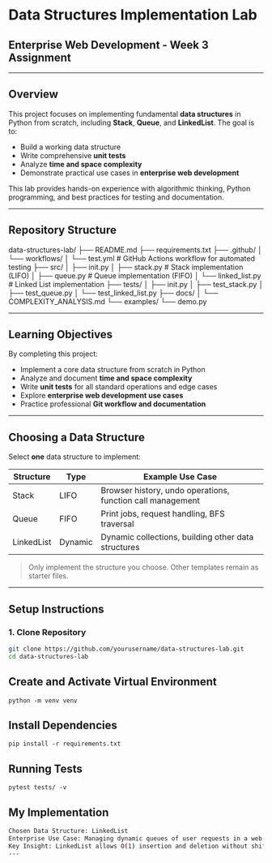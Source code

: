 # Data Structures Implementation Lab
## Enterprise Web Development - Week 3 Assignment

---

## Overview

This project focuses on implementing fundamental **data structures** in Python from scratch, including **Stack**, **Queue**, and **LinkedList**. The goal is to:

- Build a working data structure
- Write comprehensive **unit tests**
- Analyze **time and space complexity**
- Demonstrate practical use cases in **enterprise web development**

This lab provides hands-on experience with algorithmic thinking, Python programming, and best practices for testing and documentation.

---

## Repository Structure

data-structures-lab/
├── README.md
├── requirements.txt
├── .github/
│ └── workflows/
│ └── test.yml # GitHub Actions workflow for automated testing
├── src/
│ ├── init.py
│ ├── stack.py # Stack implementation (LIFO)
│ ├── queue.py # Queue implementation (FIFO)
│ └── linked_list.py # Linked List implementation
├── tests/
│ ├── init.py
│ ├── test_stack.py
│ ├── test_queue.py
│ └── test_linked_list.py
├── docs/
│ └── COMPLEXITY_ANALYSIS.md
└── examples/
  └── demo.py


---

## Learning Objectives

By completing this project:

- Implement a core data structure from scratch in Python
- Analyze and document **time and space complexity**
- Write **unit tests** for all standard operations and edge cases
- Explore **enterprise web development use cases**
- Practice professional **Git workflow and documentation**

---

## Choosing a Data Structure

Select **one** data structure to implement:

| Structure     | Type | Example Use Case |
|---------------|------|----------------|
| Stack         | LIFO | Browser history, undo operations, function call management |
| Queue         | FIFO | Print jobs, request handling, BFS traversal |
| LinkedList    | Dynamic | Dynamic collections, building other data structures |

> Only implement the structure you choose. Other templates remain as starter files.

---

## Setup Instructions

### 1. Clone Repository

```bash
git clone https://github.com/yourusername/data-structures-lab.git
cd data-structures-lab
```

## Create and Activate Virtual Environment
```
python -m venv venv
```
## Install Dependencies
```
pip install -r requirements.txt
```
## Running Tests
```
pytest tests/ -v
```
## My Implementation
```bash
Chosen Data Structure: LinkedList
Enterprise Use Case: Managing dynamic queues of user requests in a web application
Key Insight: LinkedList allows O(1) insertion and deletion without shifting elements, making it efficient for dynamic collections.
---




